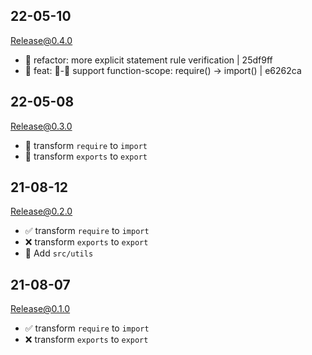 ## 22-05-10
Release@0.4.0

- 🔨 refactor: more explicit statement rule verification | 25df9ff
- 🌱 feat: 🚧-🐞 support function-scope: require() -> import() | e6262ca

## 22-05-08
Release@0.3.0

- 🔨 transform `require` to `import`
- 🔨 transform `exports` to `export`

## 21-08-12
Release@0.2.0

- ✅ transform `require` to `import`
- ❌ transform `exports` to `export`
- 🌱 Add `src/utils`

## 21-08-07
Release@0.1.0

- ✅ transform `require` to `import`
- ❌ transform `exports` to `export`
